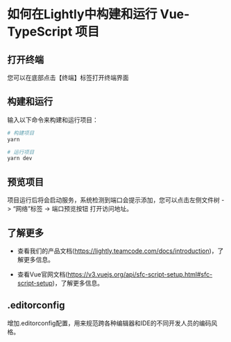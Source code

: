 # 如何在Lightly中构建和运行 Vue-TypeScript 项目 

## 打开终端

您可以在底部点击【终端】标签打开终端界面

## 构建和运行

输入以下命令来构建和运行项目：

``` bash
# 构建项目
yarn

# 运行项目
yarn dev
```

## 预览项目

项目运行后将会启动服务，系统检测到端口会提示添加，您可以点击左侧文件树 -> “网络”标签 -> 端口预览按钮 打开访问地址。

## 了解更多

- 查看我们的产品文档(https://lightly.teamcode.com/docs/introduction)，了解更多信息。

- 查看Vue官网文档(https://v3.vuejs.org/api/sfc-script-setup.html#sfc-script-setup)，了解更多信息。 

## .editorconfig

增加.editorconfig配置，用来规范跨各种编辑器和IDE的不同开发人员的编码风格。
